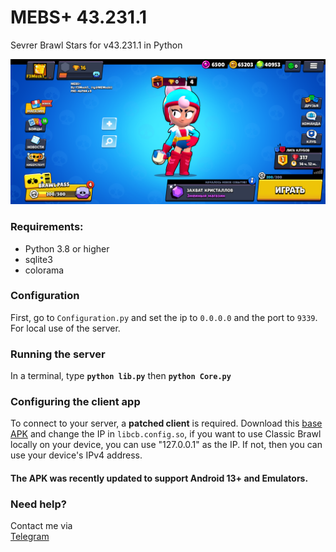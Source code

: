 # MEBS+ 43.231.1

Sevrer Brawl Stars for v43.231.1 in Python

![Screenshot](screenshot.png) 

### Requirements:
- Python 3.8 or higher
- sqlite3
- colorama

### Configuration
First, go to `Configuration.py` and set the ip to `0.0.0.0` and the port to `9339`. For local use of the server. 

### Running the server
In a terminal, type __`python lib.py`__ then __`python Core.py`__

### Configuring the client app
To connect to your server, a **patched client** is required. 
Download this [base APK]() and change the IP in `libcb.config.so`, if you want to use Classic Brawl locally on your device, you can use "127.0.0.1" as the IP. If not, then you can use your device's IPv4 address. 

#### The APK was recently updated to support Android 13+ and Emulators.

### Need help?
Contact me via  
[Telegram](https://t.me/MEMozki)
